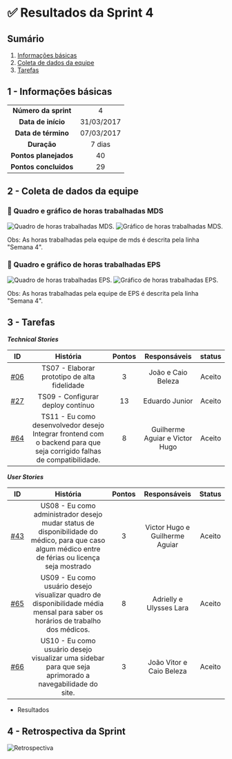 

# ✅ Resultados da Sprint 4

## Sumário

1. [Informações básicas](#1---informações-básicas)
1. [Coleta de dados da equipe](#2---coleta-de-dados-da-equipe)
1. [Tarefas](#3---tarefas)

## 1 - Informações básicas

| | |
|:--:|:--:|
|**Número da sprint**|4|
|**Data de início**|31/03/2017|
|**Data de término**|07/03/2017|
|**Duração**|7 dias|
|**Pontos planejados**|40|
|**Pontos concluidos**|29|

## 2 - Coleta de dados da equipe

 ### 🔵 Quadro e gráfico de horas trabalhadas MDS

![Quadro de horas trabalhadas MDS.](https://github.com/fga-gpp-mds/2018.1_Gestao_de_Internacoes_Cirurgicas_GIC/blob/docs/docs/documentos/imagens/sprint2/tabela-horas-MDS-sprint2.png)
![Gráfico de horas trabalhadas MDS.](https://github.com/fga-gpp-mds/2018.1_Gestao_de_Internacoes_Cirurgicas_GIC/blob/docs/docs/documentos/imagens/sprint2/grafico-horas-MDS-sprint2.png)

Obs: As horas trabalhadas pela equipe de mds é descrita pela linha "Semana 4".

### 🔵 Quadro e gráfico de horas trabalhadas EPS

![Quadro de horas trabalhadas EPS.]()
![Gráfico de horas trabalhadas EPS.]()

Obs: As horas trabalhadas pela equipe de EPS é descrita pela linha "Semana 4".

## 3 - Tarefas

***Technical Stories***

|ID|História|Pontos|Responsáveis|status|
|:-:|:-----:|:----:|:----------:|:-------:|
|[#06](https://github.com/fga-gpp-mds/2018.1_gerencia_mais/issues/6)|TS07 - Elaborar prototipo de alta fidelidade|3|João e Caio Beleza|Aceito|
|[#27](https://github.com/fga-gpp-mds/2018.1_gerencia_mais/issues/27)|TS09 - Configurar deploy contínuo|13|Eduardo Junior|Aceito|
|[#64](https://github.com/fga-gpp-mds/2018.1_gerencia_mais/issues/64)|TS11 - Eu como desenvolvedor desejo Integrar frontend com o backend para que seja corrigido falhas de compatibilidade.|8|Guilherme Aguiar e Victor Hugo|Aceito|


***User Stories***

|ID|História|Pontos|Responsáveis|Status|
|:-:|:-----:|:----:|:----------:|:---:|
|[#43](https://github.com/fga-gpp-mds/2018.1_gerencia_mais/issues/43)|US08 - Eu como administrador desejo mudar status de disponibilidade do médico, para que caso algum médico entre de férias ou licença seja mostrado|3|Victor Hugo e Guilherme Aguiar|Aceito|
|[#65](https://github.com/fga-gpp-mds/2018.1_gerencia_mais/issues/65)|US09 - Eu como usuário desejo visualizar quadro de disponibilidade média mensal para saber os horários de trabalho dos médicos.|8|Adrielly e Ulysses Lara|Aceito|
|[#66](https://github.com/fga-gpp-mds/2018.1_gerencia_mais/issues/66)|US10 - Eu como usuário desejo visualizar uma sidebar para que seja aprimorado a navegabilidade do site.|3|João Vitor e Caio Beleza|Aceito|


* Resultados

## 4 - Retrospectiva da Sprint
![Retrospectiva]()
